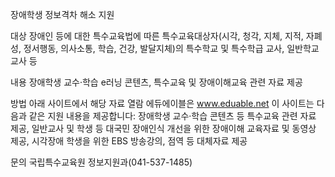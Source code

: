 장애학생 정보격차 해소 지원

대상
장애인 등에 대한 특수교육법에 따른 특수교육대상자(시각, 청각, 지체, 지적, 자폐성, 정서행동, 의사소통, 학습, 건강, 발달지체)의 특수학교 및 특수학급 교사, 일반학교 교사 등

내용
장애학생 교수·학습 e러닝 콘텐츠, 특수교육 및 장애이해교육 관련 자료 제공



방법
아래 사이트에서 해당 자료 열람
에듀에이블은 www.eduable.net
이 사이트는 다음과 같은 지원 내용을 제공합니다:
장애학생 교수·학습 콘텐츠 등 특수교육 관련 자료 제공,
일반교사 및 학생 등 대국민 장애인식 개선을 위한 장애이해 교육자료 및 동영상 제공,
시각장애 학생을 위한 EBS 방송강의, 점역 등 대체자료 제공

문의
국립특수교육원 정보지원과(041-537-1485)